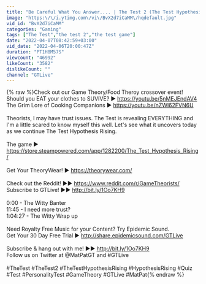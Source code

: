 ```yaml
---
title: "Be Careful What You Answer.... | The Test 2 (The Test Hypothesis Rising)"
image: "https:\/\/i.ytimg.com\/vi\/BvX2d7iCaMM\/hqdefault.jpg"
vid_id: "BvX2d7iCaMM"
categories: "Gaming"
tags: ["The Test","the test 2","the test game"]
date: "2022-04-07T08:42:59+03:00"
vid_date: "2022-04-06T20:00:47Z"
duration: "PT1H8M57S"
viewcount: "46992"
likeCount: "3582"
dislikeCount: ""
channel: "GTLive"
---
```

{% raw %}Check out our Game Theory/Food Theroy crossover event! <br />Should you EAT your clothes to SUVIVE? ► <a rel="nofollow" target="blank" href="https://youtu.be/5nMEJEndAV4">https://youtu.be/5nMEJEndAV4</a><br />The Grim Lore of Cooking Companions ► <a rel="nofollow" target="blank" href="https://youtu.be/nZWl62FVN6U">https://youtu.be/nZWl62FVN6U</a><br /><br />Theorists, I may have trust issues. The Test is revealing EVERYTHING and I'm a little scared to know myself this well. Let's see what it uncovers today as we continue The Test Hypothesis Rising.<br /><br />The game ►  <a rel="nofollow" target="blank" href="https://store.steampowered.com/app/1282200/The_Test_Hypothesis_Rising/">https://store.steampowered.com/app/1282200/The_Test_Hypothesis_Rising/</a><br /><br />Get Your TheoryWear! ► <a rel="nofollow" target="blank" href="https://theorywear.com/">https://theorywear.com/</a><br /><br />Check out the Reddit! ►► <a rel="nofollow" target="blank" href="https://www.reddit.com/r/GameTheorists/">https://www.reddit.com/r/GameTheorists/</a>  <br />Subscribe to GTLive! ►► <a rel="nofollow" target="blank" href="http://bit.ly/1Oo7KH9">http://bit.ly/1Oo7KH9</a><br /><br />0:00 - The Witty Banter<br />11:45 - I need more trust?<br />1:04:27 - The Witty Wrap up<br /><br />Need Royalty Free Music for your Content? Try Epidemic Sound.<br />Get Your 30 Day Free Trial ► <a rel="nofollow" target="blank" href="http://share.epidemicsound.com/GTLive">http://share.epidemicsound.com/GTLive</a><br /><br />Subscribe &amp; hang out with me! ►► <a rel="nofollow" target="blank" href="http://bit.ly/1Oo7KH9">http://bit.ly/1Oo7KH9</a><br />Follow us on Twitter at @MatPatGT and #GTLive<br /><br />#TheTest #TheTest2 #TheTestHypothesisRising #HypothesisRising #Quiz #Test #PersonalityTest #GameTheory #GTLive #MatPat{% endraw %}
